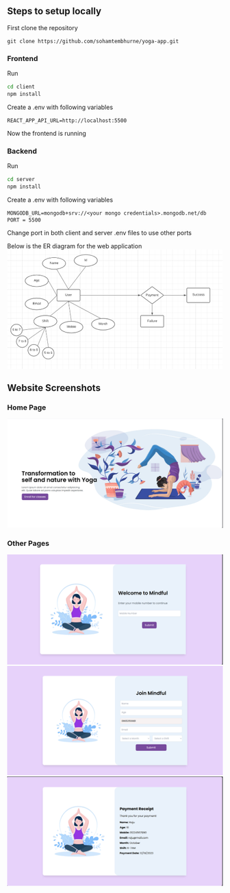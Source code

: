 ## Steps to setup locally

First clone the repository
```
git clone https://github.com/sohamtembhurne/yoga-app.git
```

### Frontend

Run 
```bash
cd client
npm install
```

Create a .env with following variables
```
REACT_APP_API_URL=http://localhost:5500
```

Now the frontend is running

### Backend

Run 
```bash
cd server
npm install
```

Create a .env with following variables
```
MONGODB_URL=mongodb+srv://<your mongo credentials>.mongodb.net/db
PORT = 5500
```

Change port in both client and server .env files to use other ports


Below is the ER diagram for the web application
![ER Diagram](./assets/image.png)

## Website Screenshots

### Home Page
![Home Page](./assets/image-1.png)

### Other Pages
![Alt text](./assets/image-2.png)
![Alt text](./assets/image-4.png)
![Alt text](./assets/image-3.png)